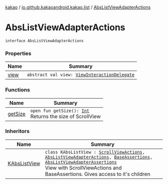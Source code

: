 [kakao](../../index.md) / [io.github.kakaoandroid.kakao.list](../index.md) / [AbsListViewAdapterActions](./index.md)

# AbsListViewAdapterActions

`interface AbsListViewAdapterActions`

### Properties

| Name | Summary |
|---|---|
| [view](view.md) | `abstract val view: `[`ViewInteractionDelegate`](../../io.github.kakaoandroid.kakao.delegate/-view-interaction-delegate/index.md) |

### Functions

| Name | Summary |
|---|---|
| [getSize](get-size.md) | `open fun getSize(): `[`Int`](https://kotlinlang.org/api/latest/jvm/stdlib/kotlin/-int/index.html)<br>Returns the size of ScrollView |

### Inheritors

| Name | Summary |
|---|---|
| [KAbsListView](../-k-abs-list-view/index.md) | `class KAbsListView : `[`ScrollViewActions`](../../io.github.kakaoandroid.kakao.scroll/-scroll-view-actions/index.md)`, `[`AbsListViewAdapterActions`](./index.md)`, `[`BaseAssertions`](../../io.github.kakaoandroid.kakao.common.assertions/-base-assertions/index.md)`, `[`AbsListViewAdapterAssertions`](../-abs-list-view-adapter-assertions/index.md)<br>View with ScrollViewActions and BaseAssertions. Gives access to it's children |

